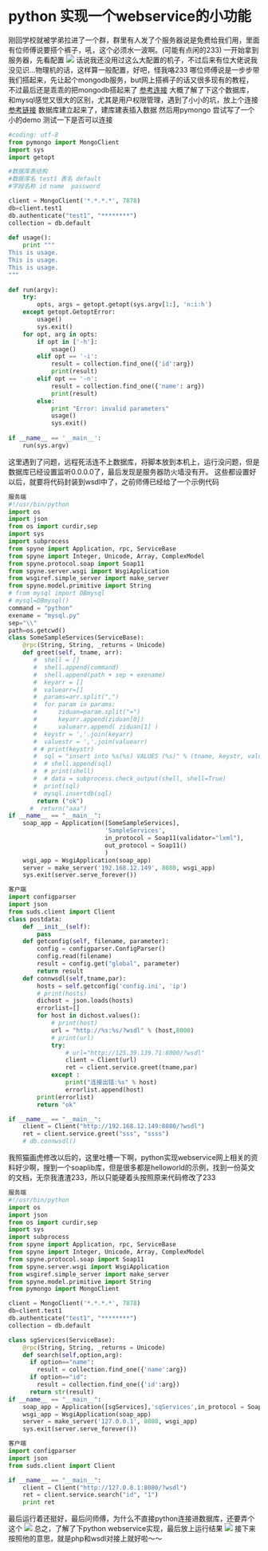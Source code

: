 # python 实现一个webservice的小功能
刚回学校就被学弟拉进了一个群，群里有人发了个服务器说是免费给我们用，里面有位师傅说要搭个裤子，吼，这个必须水一波啊。(可能有点闲的233)
一开始拿到服务器，先看配置
![](https://github.com/0linlin0/Records/blob/master/images/10.1.jpeg?raw=true)
话说我还没用过这么大配置的机子，不过后来有位大佬说我没见识...物理机的话，这样算一般配置，好吧，怪我咯233
哪位师傅说是一步步带我们搭起来，先让起个mongodb服务，but网上搭裤子的话又很多现有的教程，不过最后还是乖乖的把mongodb搭起来了 [参考连接](https://blog.csdn.net/wqc19920906/article/details/80998777)
大概了解了下这个数据库，和mysql感觉又很大的区别，尤其是用户权限管理，遇到了小小的坑，放上个连接[参考链接](https://www.jianshu.com/p/a4e94bb8a052)
数据库建立起来了，建库建表插入数据
然后用pymongo 尝试写了一个小的demo 测试一下是否可以连接
```python
#coding: utf-8
from pymongo import MongoClient
import sys
import getopt

#数据库表结构
#数据库名 test1 表名 default
#字段名称 id name  password

client = MongoClient('*.*.*.*', 7878)
db=client.test1
db.authenticate("test1", "********")
collection = db.default
 
def usage():
	print """
This is usage.
This is usage.
This is usage.
"""
 
def run(argv):
	try:
		opts, args = getopt.getopt(sys.argv[1:], 'n:i:h')
	except getopt.GetoptError:
		usage()
		sys.exit()	
	for opt, arg in opts:
		if opt in ['-h']:
			usage()
		elif opt == '-i':
			result = collection.find_one({'id':arg})
			print(result)
		elif opt == '-n':
			result = collection.find_one({'name': arg})
			print(result)
		else:
			print "Error: invalid parameters"
			usage()
			sys.exit()
 
if __name__ == '__main__':
	run(sys.argv)
```
这里遇到了问题，远程死活连不上数据库，将脚本放到本机上，运行没问题，但是数据库已经设置监听0.0.0.0了，最后发现是服务器防火墙没有开。
这些都设置好以后，就要将代码封装到wsdl中了，之前师傅已经给了一个示例代码
```python
服务端
#!/usr/bin/python
import os
import json
from os import curdir,sep
import sys
import subprocess
from spyne import Application, rpc, ServiceBase
from spyne import Integer, Unicode, Array, ComplexModel
from spyne.protocol.soap import Soap11
from spyne.server.wsgi import WsgiApplication
from wsgiref.simple_server import make_server
from spyne.model.primitive import String
# from mysql import DBmysql
# mysql=DBmysql()
command = "python"
exename = "mysql.py"
sep="\\"
path=os.getcwd()
class SomeSampleServices(ServiceBase):
    @rpc(String, String, _returns = Unicode)
    def greet(self, tname, arr):
       #  shell = []
       #  shell.append(command)
       #  shell.append(path + sep + exename)
       #  keyarr = []
       #  valuearr=[]
       #  params=arr.split(",")
       #  for param in params:
       #      ziduan=param.split("=")
       #      keyarr.append(ziduan[0])
       #      valuearr.append( ziduan[1] )
       #  keystr = ','.join(keyarr)
       #  valuestr = ','.join(valuearr)
       # # print(keystr)
       #  sql = "insert into %s(%s) VALUES (%s)" % (tname, keystr, valuestr)
       #  # shell.append(sql)
       #  # print(shell)
       #  # data = subprocess.check_output(shell, shell=True)
       #  print(sql)
       #  mysql.insertdb(sql)
        return ("ok")
      #  return("aaa")
if __name__ == "__main__":
    soap_app = Application([SomeSampleServices],
                           'SampleServices',
                           in_protocol = Soap11(validator="lxml"),
                           out_protocol = Soap11()
                           )
    wsgi_app = WsgiApplication(soap_app)
    server = make_server('192.168.12.149', 8080, wsgi_app)
    sys.exit(server.serve_forever())
```
```python
客户端
import configparser
import json
from suds.client import Client
class postdata:
    def __init__(self):
        pass
    def getconfig(self, filename, parameter):
        config = configparser.ConfigParser()
        config.read(filename)
        result = config.get("global", parameter)
        return result
    def connwsdl(self,tname,par):
        hosts = self.getconfig('config.ini', 'ip')
        # print(hosts)
        dichost = json.loads(hosts)
        errorlist=[]
        for host in dichost.values():
            # print(host)
            url = "http://%s:%s/?wsdl" % (host,8000)
            # print(url)
            try:
                # url="http://125.39.139.71:8000/?wsdl"
                client = Client(url)
                ret = client.service.greet(tname,par)
            except :
                print("连接出错:%s" % host)
                errorlist.append(host)
        print(errorlist)
        return "ok"

if __name__ == "__main__":
    client = Client("http://192.168.12.149:8080/?wsdl")
    ret = client.service.greet("sss", "ssss")
    # db.connwsdl()
```
我照猫画虎修改以后的，这里吐槽一下啊，python实现webservice网上相关的资料好少啊，搜到一个soaplib库，但是很多都是helloworld的示例，找到一份英文的文档，无奈我渣渣233，所以只能硬着头按照原来代码修改了233
```python
服务端
#!/usr/bin/python
import os
import json
from os import curdir,sep
import sys
import subprocess
from spyne import Application, rpc, ServiceBase
from spyne import Integer, Unicode, Array, ComplexModel
from spyne.protocol.soap import Soap11
from spyne.server.wsgi import WsgiApplication
from wsgiref.simple_server import make_server
from spyne.model.primitive import String
from pymongo import MongoClient

client = MongoClient('*.*.*.*', 7878)
db=client.test1
db.authenticate("test1", "********")
collection = db.default

class sgServices(ServiceBase):
    @rpc(String, String, _returns = Unicode)
    def search(self,option,arg):
      if option=="name":
        result = collection.find_one({'name':arg})
      if option=="id":
        result = collection.find_one({'id':arg})
      return str(result)
if __name__ == "__main__":
    soap_app = Application([sgServices],'sqServices',in_protocol = Soap11(validator="lxml"),out_protocol = Soap11())
    wsgi_app = WsgiApplication(soap_app)
    server = make_server('127.0.0.1', 8080, wsgi_app)
    sys.exit(server.serve_forever())
```
```python
客户端
import configparser
import json
from suds.client import Client

if __name__ == "__main__":
    client = Client("http://127.0.0.1:8080/?wsdl")
    ret = client.service.search("id", "1")
    print ret
```
最后运行着还挺好，最后问师傅，为什么不直接python连接进数据库，还要弄个这个
![](https://github.com/0linlin0/Records/blob/master/images/10.2.png?raw=true)
总之，了解了下python webservice实现，最后放上运行结果
![](https://github.com/0linlin0/Records/blob/master/images/10.3.jpg?raw=true)
接下来按照他的意思，就是php和wsdl对接上就好啦～～

